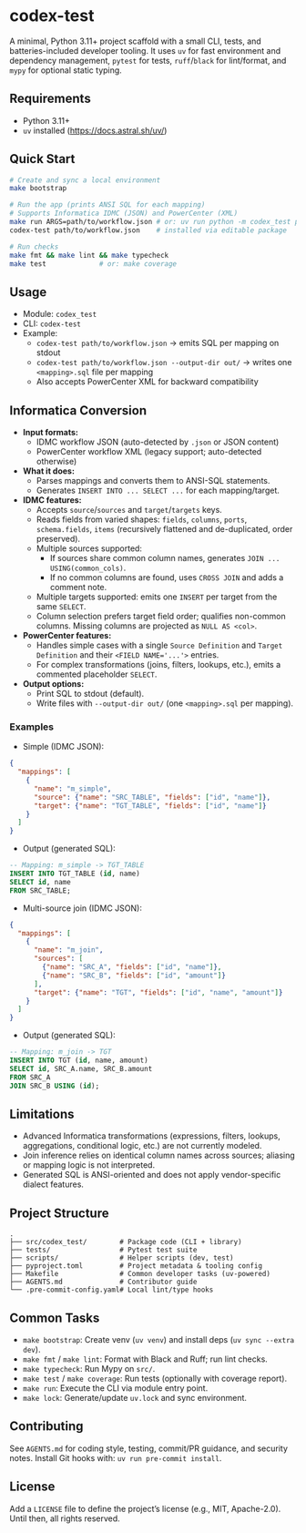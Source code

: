 # codex-test

A minimal, Python 3.11+ project scaffold with a small CLI, tests, and batteries-included developer tooling. It uses `uv` for fast environment and dependency management, `pytest` for tests, `ruff`/`black` for lint/format, and `mypy` for optional static typing.

## Requirements
- Python 3.11+
- `uv` installed (https://docs.astral.sh/uv/)

## Quick Start
```bash
# Create and sync a local environment
make bootstrap

# Run the app (prints ANSI SQL for each mapping)
# Supports Informatica IDMC (JSON) and PowerCenter (XML)
make run ARGS=path/to/workflow.json # or: uv run python -m codex_test path/to/workflow.json
codex-test path/to/workflow.json    # installed via editable package

# Run checks
make fmt && make lint && make typecheck
make test             # or: make coverage
```

## Usage
- Module: `codex_test`
- CLI: `codex-test`
- Example:
  - `codex-test path/to/workflow.json` → emits SQL per mapping on stdout
  - `codex-test path/to/workflow.json --output-dir out/` → writes one `<mapping>.sql` file per mapping
  - Also accepts PowerCenter XML for backward compatibility

## Informatica Conversion
- **Input formats:**
  - IDMC workflow JSON (auto-detected by `.json` or JSON content)
  - PowerCenter workflow XML (legacy support; auto-detected otherwise)
- **What it does:**
  - Parses mappings and converts them to ANSI-SQL statements.
  - Generates `INSERT INTO ... SELECT ...` for each mapping/target.
- **IDMC features:**
  - Accepts `source`/`sources` and `target`/`targets` keys.
  - Reads fields from varied shapes: `fields`, `columns`, `ports`, `schema.fields`, `items` (recursively flattened and de-duplicated, order preserved).
  - Multiple sources supported:
    - If sources share common column names, generates `JOIN ... USING(common_cols)`.
    - If no common columns are found, uses `CROSS JOIN` and adds a comment note.
  - Multiple targets supported: emits one `INSERT` per target from the same `SELECT`.
  - Column selection prefers target field order; qualifies non-common columns. Missing columns are projected as `NULL AS <col>`.
- **PowerCenter features:**
  - Handles simple cases with a single `Source Definition` and `Target Definition` and their `<FIELD NAME='...'>` entries.
  - For complex transformations (joins, filters, lookups, etc.), emits a commented placeholder `SELECT`.
- **Output options:**
  - Print SQL to stdout (default).
  - Write files with `--output-dir out/` (one `<mapping>.sql` per mapping).

### Examples
- Simple (IDMC JSON):
```json
{
  "mappings": [
    {
      "name": "m_simple",
      "source": {"name": "SRC_TABLE", "fields": ["id", "name"]},
      "target": {"name": "TGT_TABLE", "fields": ["id", "name"]}
    }
  ]
}
```

- Output (generated SQL):
```sql
-- Mapping: m_simple -> TGT_TABLE
INSERT INTO TGT_TABLE (id, name)
SELECT id, name
FROM SRC_TABLE;
```

- Multi-source join (IDMC JSON):
```json
{
  "mappings": [
    {
      "name": "m_join",
      "sources": [
        {"name": "SRC_A", "fields": ["id", "name"]},
        {"name": "SRC_B", "fields": ["id", "amount"]}
      ],
      "target": {"name": "TGT", "fields": ["id", "name", "amount"]}
    }
  ]
}
```

- Output (generated SQL):
```sql
-- Mapping: m_join -> TGT
INSERT INTO TGT (id, name, amount)
SELECT id, SRC_A.name, SRC_B.amount
FROM SRC_A
JOIN SRC_B USING (id);
```

## Limitations
- Advanced Informatica transformations (expressions, filters, lookups, aggregations, conditional logic, etc.) are not currently modeled.
- Join inference relies on identical column names across sources; aliasing or mapping logic is not interpreted.
- Generated SQL is ANSI-oriented and does not apply vendor-specific dialect features.

## Project Structure
```
.
├── src/codex_test/        # Package code (CLI + library)
├── tests/                 # Pytest test suite
├── scripts/               # Helper scripts (dev, test)
├── pyproject.toml         # Project metadata & tooling config
├── Makefile               # Common developer tasks (uv-powered)
├── AGENTS.md              # Contributor guide
└── .pre-commit-config.yaml# Local lint/type hooks
```

## Common Tasks
- `make bootstrap`: Create venv (`uv venv`) and install deps (`uv sync --extra dev`).
- `make fmt` / `make lint`: Format with Black and Ruff; run lint checks.
- `make typecheck`: Run Mypy on `src/`.
- `make test` / `make coverage`: Run tests (optionally with coverage report).
- `make run`: Execute the CLI via module entry point.
- `make lock`: Generate/update `uv.lock` and sync environment.

## Contributing
See `AGENTS.md` for coding style, testing, commit/PR guidance, and security notes. Install Git hooks with: `uv run pre-commit install`.

## License
Add a `LICENSE` file to define the project’s license (e.g., MIT, Apache-2.0). Until then, all rights reserved.
